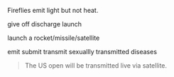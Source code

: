 
Fireflies emit light but not heat.

give off
discharge
launch

launch a rocket/missile/satellite

emit
submit
transmit
sexuallly transmitted diseases
>The US open will be transmitted live via satellite.